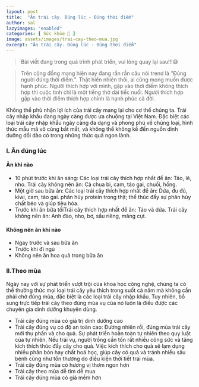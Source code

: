 ```yaml
---
layout: post
title:  "Ăn trái cây. Đúng lúc - Đúng thời điểm"
author: sal
lazyimages: "enabled"
categories: [ Sức khỏe 💪 ]
image: assets/images/trai-cay-theo-mua.jpg
excerpt: "Ăn trái cây. Đúng lúc - Đúng thời điểm"
---
```

> Bài viết đang trong quá trình phát triển, vui lòng quay lại sau!!!😅

> Trên cộng đồng mạng hiện nay đang rần rần câu nói trend là "Đúng người đúng thời điểm.". Thật hiển nhiên thôi, ai cũng mong muốn được hạnh phúc. Người thích hợp với mình, gặp vào thời điểm không thích hợp thì cuộc tình chỉ là một tiếng thở dài tiếc nuối. Người thích hợp gặp vào thời điểm thích hợp chính là hạnh phúc cả đời.

Không thể phủ nhận lợi ích của trái cây mang lại cho cơ thể chúng ta. Trái cây nhập khẩu đang ngày càng được ưa chuộng tại Việt Nam. Đặc biệt các loại trái cây nhập khẩu ngày càng đa dạng và phong phú về chủng loại, hình thức mẫu mã vô cùng bắt mắt, và không thể không kể đến nguồn dinh dưỡng dồi dào có trong những thức quả ngon lành.

### I. Ăn đúng lúc
#### Ăn khi nào
- 10 phút trước khi ăn sáng: Các loại trái cây thích hợp nhất để ăn: Táo, lê, nho. Trái cây không nên ăn: Cà chua bi, cam, táo gai, chuối, hồng.
- Một giờ sau bữa ăn: Các loại trái cây thích hợp nhất để ăn: Dứa, đu đủ, kiwi, cam, táo gai. phân hủy protein trong thịt; thể thúc đẩy sự phân hủy chất béo và giúp tiêu hóa.
- Trước khi ăn bữa tốiTrái cây thích hợp nhất để ăn: Táo và dứa.
Trái cây không nên ăn: Anh đào, nho, bơ, sầu riêng, măng cụt.

#### Không nên ăn khi nào
- Ngay trước và sau bữa ăn
- Trước khi đi ngủ
- Không nên ăn hoa quả trong bữa ăn

### II.Theo mùa

Ngày nay với sự phát triển vượt trội của khoa học công nghệ, chúng ta có thể thưởng thức mọi loại trái cây yêu thích trong suốt cả năm mà không cần phải chờ đúng mùa, đặc biệt là các loại trái cây nhập khẩu. Tuy nhiên, bổ sung trực tiếp trái cây theo đúng mùa vụ của nó luôn là điều được các chuyên gia dinh dưỡng khuyên dùng.

- Trái cây đúng mùa có giá trị dinh dưỡng cao
- Trái cây đúng vụ có độ an toàn cao: Đương nhiên rồi, đúng mùa trái cây mới thụ phấn và cho quả. Sự phát triển hoàn toàn tự nhiên theo quy luật của tự nhiên. Nếu trái vụ, người trồng cần tốn rất nhiều công sức và tăng kích thích thúc đẩy cây cho quả. Việc kích thích cho quả sẽ lạm dụng nhiều phân bón hay chất hoá học, giúp cây có quả và tránh nhiều sâu bệnh cũng như tổn thương do điều kiện thời tiết trái mùa.
- Trái cây đúng mùa có hương vị thơm ngon hơn
- Trái cây theo mùa dễ tìm dễ mua
- Trái cây đúng mùa có giá mềm hơn
